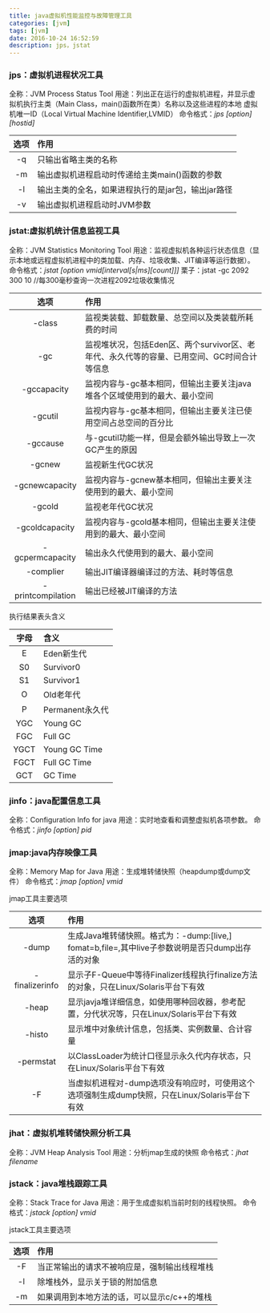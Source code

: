```yaml
---
title: java虚拟机性能监控与故障管理工具
categories: [jvm]
tags: [jvm]
date: 2016-10-24 16:52:59
description: jps，jstat
---
```


### jps：虚拟机进程状况工具
全称：JVM Process Status Tool
用途：列出正在运行的虚拟机进程，并显示虚拟机执行主类（Main Class，main()函数所在类）名称以及这些进程的本地
虚拟机唯一ID（Local Virtual Machine Identifier,LVMID）
命令格式：*jps [option] [hostid]*

|选项|作用|
|:-:|:-|
|-q|只输出省略主类的名称|
|-m|输出虚拟机进程启动时传递给主类main()函数的参数|
|-l|输出主类的全名，如果进程执行的是jar包，输出jar路径|
|-v|输出虚拟机进程启动时JVM参数|

### jstat:虚拟机统计信息监视工具
全称：JVM Statistics Monitoring Tool
用途：监视虚拟机各种运行状态信息（显示本地或远程虚拟机进程中的类加载、内存、垃圾收集、JIT编译等运行数据）。
命令格式：*jstat [option vmid[interval[s|ms][count]]]*
栗子：jstat -gc 2092 300 10 //每300毫秒查询一次进程2092垃圾收集情况

|选项|作用|
|:-:|:-|
|-class|监视类装载、卸载数量、总空间以及类装载所耗费的时间|
|-gc|监视堆状况，包括Eden区、两个survivor区、老年代、永久代等的容量、已用空间、GC时间合计等信息|
|-gccapacity|监视内容与-gc基本相同，但输出主要关注java堆各个区域使用到的最大、最小空间|
|-gcutil|监视内容与-gc基本相同，但输出主要关注已使用空间占总空间的百分比|
|-gccause|与-gcutil功能一样，但是会额外输出导致上一次GC产生的原因|
|-gcnew|监视新生代GC状况|
|-gcnewcapacity|监视内容与-gcnew基本相同，但输出主要关注使用到的最大、最小空间|
|-gcold|监视老年代GC状况|
|-gcoldcapacity|监视内容与-gcold基本相同，但输出主要关注使用到的最大、最小空间|
|-gcpermcapacity|输出永久代使用到的最大、最小空间|
|-complier|输出JIT编译器编译过的方法、耗时等信息|
|-printcompilation|输出已经被JIT编译的方法|

执行结果表头含义

|字母|含义|
|:-:|:-|
|E|Eden新生代|
|S0|Survivor0|
|S1|Survivor1|
|O|Old老年代|
|P|Permanent永久代|
|YGC|Young GC|
|FGC|Full GC|
|YGCT|Young GC Time|
|FGCT|Full GC Time|
|GCT|GC Time|

### jinfo：java配置信息工具
全称：Configuration Info for java 
用途：实时地查看和调整虚拟机各项参数。
命令格式：*jinfo [option] pid*

### jmap:java内存映像工具
全称：Memory Map for Java 
用途：生成堆转储快照（heapdump或dump文件）
命令格式：*jmap [option] vmid*

jmap工具主要选项

|选项|作用|
|:-:|:-|
|-dump|生成Java堆转储快照。格式为：-dump:[live,] fomat=b,file=<filename>,其中live子参数说明是否只dump出存活的对象|
|-finalizerinfo|显示子F-Queue中等待Finalizer线程执行finalize方法的对象，只在Linux/Solaris平台下有效|
|-heap|显示javja堆详细信息，如使用哪种回收器，参考配置，分代状况等，只在Linux/Solaris平台下有效|
|-histo|显示堆中对象统计信息，包括类、实例数量、合计容量|
|-permstat|以ClassLoader为统计口径显示永久代内存状态，只在Linux/Solaris平台下有效|
|-F|当虚拟机进程对-dump选项没有响应时，可使用这个选项强制生成dump快照，只在Linux/Solaris平台下有效|


### jhat：虚拟机堆转储快照分析工具

全称：JVM Heap Analysis Tool
用途：分析jmap生成的快照
命令格式：*jhat filename*


### jstack：java堆栈跟踪工具
全称：Stack Trace for Java
用途：用于生成虚拟机当前时刻的线程快照。
命令格式：*jstack [option] vmid*

jstack工具主要选项

|选项|作用|
|:-:|:-|
|-F|当正常输出的请求不被响应是，强制输出线程堆栈|
|-l|除堆栈外，显示关于锁的附加信息|
|-m|如果调用到本地方法的话，可以显示c/c++的堆栈|













